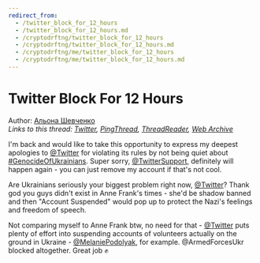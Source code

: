 ```yaml
---
redirect_from:
  - /twitter_block_for_12_hours
  - /twitter_block_for_12_hours.md
  - /cryptodrftng/twitter_block_for_12_hours
  - /cryptodrftng/twitter_block_for_12_hours.md
  - /cryptodrftng/me/twitter_block_for_12_hours
  - /cryptodrftng/me/twitter_block_for_12_hours.md
---
```

# Twitter Block For 12 Hours

Author: [Альона Шевченко](https://twitter.com/cryptodrftng)  
*Links to this thread: [Twitter](https://twitter.com/cryptodrftng/status/1517686612167217153), [PingThread](https://pingthread.com/thread/1517686612167217153), [ThreadReader](https://threadreaderapp.com/thread/1517686612167217153.html), [Web Archive](https://web.archive.org/web/*/https://twitter.com/cryptodrftng/status/1517686612167217153)*

I'm back and would like to take this opportunity to express my deepest apologies to [@Twitter](https://twitter.com/Twitter) for violating its rules by not being quiet about [#GenocideOfUkrainians](https://twitter.com/hashtag/GenocideOfUkrainians). Super sorry, [@TwitterSupport](https://twitter.com/TwitterSupport), definitely will happen again - you can just remove my account if that's not cool.

Are Ukrainians seriously your biggest problem right now, [@Twitter](https://twitter.com/Twitter)? Thank god you guys didn't exist in Anne Frank's times - she'd be shadow banned and then "Account Suspended" would pop up to protect the Nazi's feelings and freedom of speech.

Not comparing myself to Anne Frank btw, no need for that - [@Twitter](https://twitter.com/Twitter) puts plenty of effort into suspending accounts of volunteers actually on the ground in Ukraine - [@MelaniePodolyak](https://twitter.com/MelaniePodolyak), for example. @ArmedForcesUkr blocked altogether. Great job ✊

